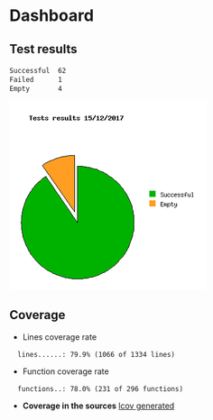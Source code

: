 Dashboard
=========

Test results
------------
```
Successful  62
Failed      1
Empty       4
```
![](tests.png)

Coverage
--------

- Lines coverage rate
```
  lines......: 79.9% (1066 of 1334 lines)
```

- Function coverage rate
```
  functions..: 78.0% (231 of 296 functions)
```

- **Coverage in the sources**
  [lcov generated](http://lionel.draghi.free.fr/Archicheck/lcov/home/lionel/Proj/Archicheck/Src/index-sort-f.html)
